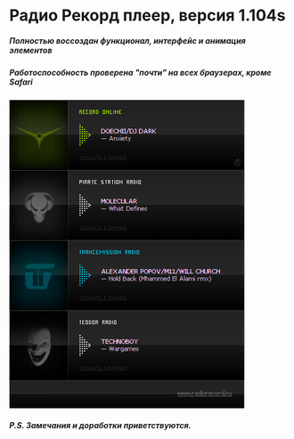 # Радио Рекорд плеер, версия 1.104s

##### Полностью воссоздан функционал, интерфейс и анимация элементов
##### Работоспособность проверена "почти" на всех браузерах, кроме Safari

![Плеер](preview.png "Плеер в обычном состоянии после загрузки")

##### P.S. Замечания и доработки приветствуются.
